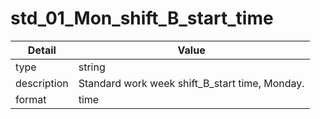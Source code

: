 # std_01_Mon_shift_B_start_time
| Detail | Value |
| ------ | ----- |
| type | string |
| description | Standard work week shift_B_start time, Monday. |
| format | time |
